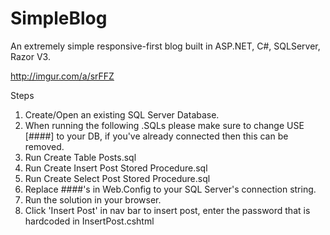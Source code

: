 SimpleBlog
==========

An extremely simple responsive-first blog built in ASP.NET, C#, SQLServer, Razor V3.


http://imgur.com/a/srFFZ

Steps 
1. Create/Open an existing SQL Server Database. <br/>
2. When running the following .SQLs please make sure to change USE [####] to your DB, if you've already connected then this can be removed.<br/>
3. Run Create Table Posts.sql<br/>
4. Run Create Insert Post Stored Procedure.sql<br/>
5. Run Create Select Post Stored Procedure.sql<br/>
6. Replace ####'s in Web.Config to your SQL Server's connection string.<br/>
7. Run the solution in your browser.<br/>
8. Click 'Insert Post' in nav bar to insert post, enter the password that is hardcoded in InsertPost.cshtml<br/>


